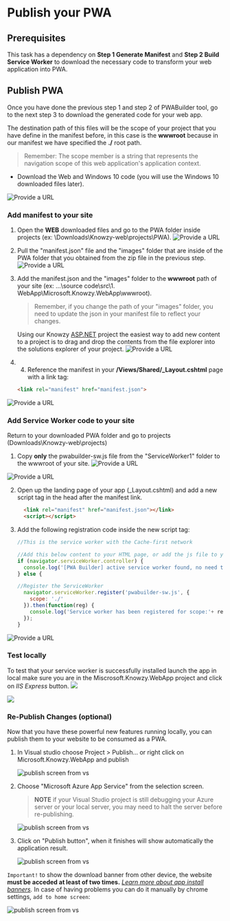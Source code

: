 

# Publish your PWA


## Prerequisites

This task has a dependency on **Step 1 Generate Manifest** and **Step 2 Build Service Worker** to download the necessary code to transform your web application into PWA.

## Publish PWA
 Once you have done the previous step 1 and step 2 of PWABuilder tool, go to the next step 3 to download the generated code for your web app.

 The destination path of this files will be the scope of your project that you have define in the manifest before, in this case is the **wwwroot** because in our manifest we have specified the **./** root path.

> Remember: The scope member is a string that represents the navigation scope of this web application's application context.


+ Download the Web and Windows 10 code (you will use the Windows 10 downloaded files later).

![Provide a URL](../Media/Picture26.jpg)

### Add manifest to your site


1. Open the **WEB** downloaded files and go to the PWA folder inside projects (ex: \Downloads\Knowzy-web\projects\PWA).
![Provide a URL](../Media/Picture27.jpg)

2. Pull the "manifest.json" file and the "images" folder that are inside of the PWA folder that you obtained from the zip file in the previous step.
![Provide a URL](../Media/Picture28.jpg)

3. Add the manifest.json and the "images" folder to the **wwwroot** path of your site (ex: ...\source code\src\1. WebApp\Microsoft.Knowzy.WebApp\wwwroot).

    >Remember, if you change the path of your "images" folder, you need to update the json in your manifest file to reflect your changes.

    Using our Knowzy [ASP.NET](https://www.asp.net/) project the easiest way to add new content to a project is to drag and drop the contents from the file explorer into the solutions explorer of your project.
![Provide a URL](../Media/Picture29.jpg)

4. 4. Reference the manifest in your **/Views/Shared/_Layout.cshtml** page with a link tag:

    ````html
    <link rel="manifest" href="manifest.json">
    ````

![Provide a URL](../Media/Picture30.jpg)


  ### Add Service Worker code to your site

  Return to your downloaded PWA folder and go to projects (Downloads\Knowzy-web\projects\)

1. Copy **only** the pwabuilder-sw.js file from the "ServiceWorker1" folder to the wwwroot of your site.
![Provide a URL](../Media/Picture31.jpg)

![Provide a URL](../Media/Picture32.jpg)

2. Open up the landing page of your app (_Layout.cshtml) and add a new script tag in the head after the manifest link.
      ```html
        <link rel="manifest" href="manifest.json"></link>
        <script></script>
      ```

3. Add the following registration code inside the new script tag:

    ```js
    //This is the service worker with the Cache-first network

    //Add this below content to your HTML page, or add the js file to your page at the very top to register service worker
    if (navigator.serviceWorker.controller) {
      console.log('[PWA Builder] active service worker found, no need to register')
    } else {

    //Register the ServiceWorker
      navigator.serviceWorker.register('pwabuilder-sw.js', {
        scope: './'
      }).then(function(reg) {
        console.log('Service worker has been registered for scope:'+ reg.scope);
      });
    }
    ```

![Provide a URL](../Media/Picture33.jpg)


### Test locally
To test that your service worker is successfully installed launch the app in local make sure you are in the Miscrosoft.Knowzy.WebApp project and click on *IIS Express* button.
![](../Media/Picture7.jpg)

![](../Media/Picture34.jpg)

### Re-Publish Changes (optional)

Now that you have these powerful new features running locally, you can publish them to your website to be consumed as a PWA.

1. In Visual studio choose Project > Publish... or right click on Microsoft.Knowzy.WebApp and publish

    ![publish screen from vs](../Media/Picture13.jpg)

2. Choose "Microsoft Azure App Service" from the selection screen.

    > **NOTE** if your Visual Studio project is still debugging your Azure server or your local server, you may need to halt the server before re-publishing.

    ![publish screen from vs](../Media/Picture14.jpg)

3. Click on "Publish button", when it finishes will show automatically the application result.

    ![publish screen from vs](../Media/Picture1.jpg)

  ```Important!``` to show the download banner from other device, the website **must be acceded at least of two times.**
   *[Learn more about app install banners](https://developers.google.com/web/fundamentals/app-install-banners/).*
   In case of having problems you can do it manually by chrome settings, `add to home screen`:

  ![publish screen from vs](../Media/Picture35.jpg)
